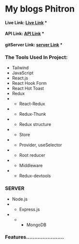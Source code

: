 # My blogs Phitron
#### Live Link:  [Live Link](https://blog-client-nine.vercel.app/) *
#### API Link:  [API Link](https://blog-backend-green.vercel.app/) *
#### gitServer Link:  [server Link](https://github.com/Shorifzaman/blog-server-acc) *

### The Tools Used In Project:
* Tailwind
* JavaScript
* React.js
* React Hook Form
* React Hot Toast
* Redux
* * React-Redux
* * Redux-Thunk
* * Redux structure 
* * Store 
* * Provider, useSelector
* * Root reducer 
* * Middleware 
* * Redux-devtools
###  SERVER
*  Node.js
* * Express.js
* * * MongoDB
###  Features.......................



